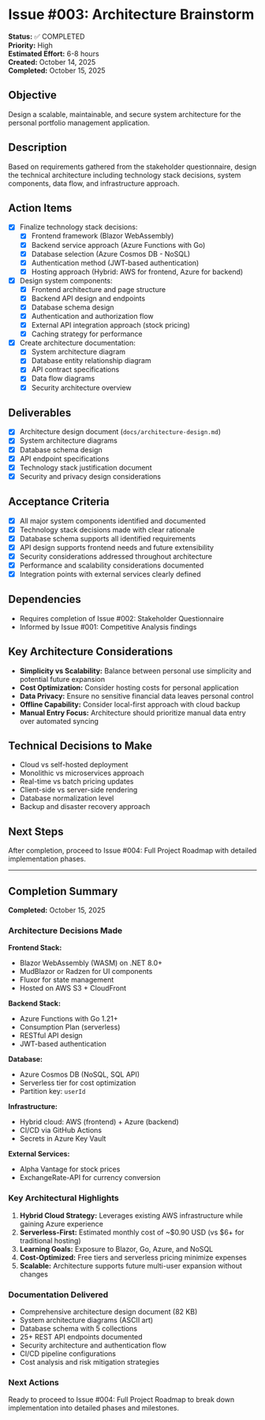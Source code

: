 # Issue #003: Architecture Brainstorm

**Status:** ✅ COMPLETED  
**Priority:** High  
**Estimated Effort:** 6-8 hours  
**Created:** October 14, 2025  
**Completed:** October 15, 2025  

## Objective
Design a scalable, maintainable, and secure system architecture for the personal portfolio management application.

## Description
Based on requirements gathered from the stakeholder questionnaire, design the technical architecture including technology stack decisions, system components, data flow, and infrastructure approach.

## Action Items
- [x] Finalize technology stack decisions:
  - [x] Frontend framework (Blazor WebAssembly)
  - [x] Backend service approach (Azure Functions with Go)
  - [x] Database selection (Azure Cosmos DB - NoSQL)
  - [x] Authentication method (JWT-based authentication)
  - [x] Hosting approach (Hybrid: AWS for frontend, Azure for backend)

- [x] Design system components:
  - [x] Frontend architecture and page structure
  - [x] Backend API design and endpoints
  - [x] Database schema design
  - [x] Authentication and authorization flow
  - [x] External API integration approach (stock pricing)
  - [x] Caching strategy for performance

- [x] Create architecture documentation:
  - [x] System architecture diagram
  - [x] Database entity relationship diagram
  - [x] API contract specifications
  - [x] Data flow diagrams
  - [x] Security architecture overview

## Deliverables
- [x] Architecture design document (`docs/architecture-design.md`)
- [x] System architecture diagrams
- [x] Database schema design
- [x] API endpoint specifications
- [x] Technology stack justification document
- [x] Security and privacy design considerations

## Acceptance Criteria
- [x] All major system components identified and documented
- [x] Technology stack decisions made with clear rationale
- [x] Database schema supports all identified requirements
- [x] API design supports frontend needs and future extensibility
- [x] Security considerations addressed throughout architecture
- [x] Performance and scalability considerations documented
- [x] Integration points with external services clearly defined

## Dependencies
- Requires completion of Issue #002: Stakeholder Questionnaire
- Informed by Issue #001: Competitive Analysis findings

## Key Architecture Considerations
- **Simplicity vs Scalability:** Balance between personal use simplicity and potential future expansion
- **Cost Optimization:** Consider hosting costs for personal application
- **Data Privacy:** Ensure no sensitive financial data leaves personal control
- **Offline Capability:** Consider local-first approach with cloud backup
- **Manual Entry Focus:** Architecture should prioritize manual data entry over automated syncing

## Technical Decisions to Make
- Cloud vs self-hosted deployment
- Monolithic vs microservices approach
- Real-time vs batch pricing updates
- Client-side vs server-side rendering
- Database normalization level
- Backup and disaster recovery approach

## Next Steps
After completion, proceed to Issue #004: Full Project Roadmap with detailed implementation phases.

---

## Completion Summary

**Completed:** October 15, 2025

### Architecture Decisions Made

**Frontend Stack:**
- Blazor WebAssembly (WASM) on .NET 8.0+
- MudBlazor or Radzen for UI components
- Fluxor for state management
- Hosted on AWS S3 + CloudFront

**Backend Stack:**
- Azure Functions with Go 1.21+
- Consumption Plan (serverless)
- RESTful API design
- JWT-based authentication

**Database:**
- Azure Cosmos DB (NoSQL, SQL API)
- Serverless tier for cost optimization
- Partition key: `userId`

**Infrastructure:**
- Hybrid cloud: AWS (frontend) + Azure (backend)
- CI/CD via GitHub Actions
- Secrets in Azure Key Vault

**External Services:**
- Alpha Vantage for stock prices
- ExchangeRate-API for currency conversion

### Key Architectural Highlights

1. **Hybrid Cloud Strategy:** Leverages existing AWS infrastructure while gaining Azure experience
2. **Serverless-First:** Estimated monthly cost of ~$0.90 USD (vs $6+ for traditional hosting)
3. **Learning Goals:** Exposure to Blazor, Go, Azure, and NoSQL
4. **Cost-Optimized:** Free tiers and serverless pricing minimize expenses
5. **Scalable:** Architecture supports future multi-user expansion without changes

### Documentation Delivered

- Comprehensive architecture design document (82 KB)
- System architecture diagrams (ASCII art)
- Database schema with 5 collections
- 25+ REST API endpoints documented
- Security architecture and authentication flow
- CI/CD pipeline configurations
- Cost analysis and risk mitigation strategies

### Next Actions

Ready to proceed to Issue #004: Full Project Roadmap to break down implementation into detailed phases and milestones.